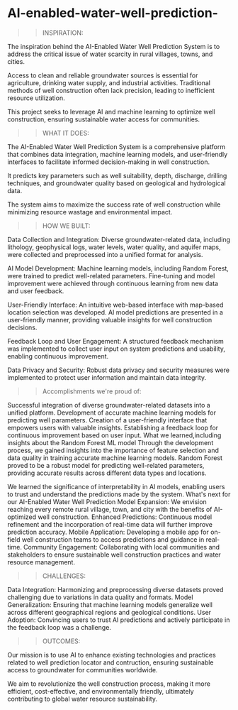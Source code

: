 # AI-enabled-water-well-prediction-

>> INSPIRATION:
 
The inspiration behind the AI-Enabled Water Well Prediction System is to address the critical issue of water scarcity in rural villages, towns, and cities.

Access to clean and reliable groundwater sources is essential for agriculture, drinking water supply, and industrial activities.
Traditional methods of well construction often lack precision, leading to inefficient resource utilization.

This project seeks to leverage AI and machine learning to optimize well construction, ensuring sustainable water access for communities.

>> WHAT IT DOES:

The AI-Enabled Water Well Prediction System is a comprehensive platform that combines data integration, machine learning models, and user-friendly interfaces to facilitate informed decision-making in well construction.

It predicts key parameters such as well suitability, depth, discharge, drilling techniques, and groundwater quality based on geological and hydrological data.

The system aims to maximize the success rate of well construction while minimizing resource wastage and environmental impact.

>> HOW WE BUILT:

Data Collection and Integration: Diverse groundwater-related data, including lithology, geophysical logs, water levels, water quality, and aquifer maps, were collected and preprocessed into a unified format for analysis.

AI Model Development: Machine learning models, including Random Forest, were trained to predict well-related parameters. Fine-tuning and model improvement were achieved through continuous learning from new data and user feedback.

User-Friendly Interface: An intuitive web-based interface with map-based location selection was developed. AI model predictions are presented in a user-friendly manner, providing valuable insights for well construction decisions.

Feedback Loop and User Engagement: A structured feedback mechanism was implemented to collect user input on system predictions and usability, enabling continuous improvement.

Data Privacy and Security: Robust data privacy and security measures were implemented to protect user information and maintain data integrity.

>> Accomplishments we're proud of:

Successful integration of diverse groundwater-related datasets into a unified platform.
Development of accurate machine learning models for predicting well parameters.
Creation of a user-friendly interface that empowers users with valuable insights.
Establishing a feedback loop for continuous improvement based on user input.
What we learned,including insights about the Random Forest ML model
Through the development process, we gained insights into the importance of feature selection and data quality in training accurate machine learning models.
Random Forest proved to be a robust model for predicting well-related parameters, providing accurate results across different data types and locations.

We learned the significance of interpretability in AI models, enabling users to trust and understand the predictions made by the system.
What's next for our AI-Enabled Water Well Prediction Model
Expansion: We envision reaching every remote rural village, town, and city with the benefits of AI-optimized well construction.
Enhanced Predictions: Continuous model refinement and the incorporation of real-time data will further improve prediction accuracy.
Mobile Application: Developing a mobile app for on-field well construction teams to access predictions and guidance in real-time.
Community Engagement: Collaborating with local communities and stakeholders to ensure sustainable well construction practices and water resource management.

 >> CHALLENGES:

Data Integration: Harmonizing and preprocessing diverse datasets proved challenging due to variations in data quality and formats.
Model Generalization: Ensuring that machine learning models generalize well across different geographical regions and geological conditions.
User Adoption: Convincing users to trust AI predictions and actively participate in the feedback loop was a challenge.

>> OUTCOMES:

Our mission is to use AI to enhance existing technologies and practices related to well prediction locator and contruction, ensuring sustainable access to groundwater for communities worldwide.

We aim to revolutionize the well construction process, making it more efficient, cost-effective, and environmentally friendly, ultimately contributing to global water resource sustainability.
